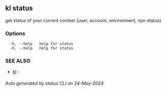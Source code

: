 ## kl status

get status of your current context (user, account, environment, vpn status)



### Options

```
  -h, --help   help for status
  -h, --help   help for status
```

### SEE ALSO

* [kl](kl.md)  - 

###### Auto generated by status CLI on 24-May-2024
